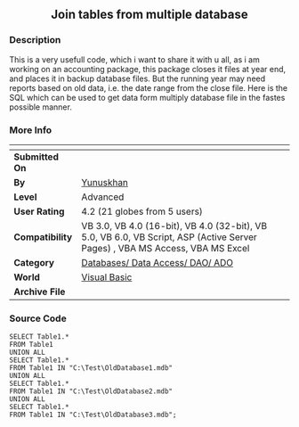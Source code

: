 ﻿<div align="center">

## Join tables from multiple database


</div>

### Description

This is a very usefull code, which i want to share it with u all, as i am working on an accounting package, this package closes it files at year end, and places it in backup database files. But the running year may need reports based on old data, i.e. the date range from the close file. Here is the SQL which can be used to get data form multiply database file in the fastes possible manner.
 
### More Info
 


<span>             |<span>
---                |---
**Submitted On**   |
**By**             |[Yunuskhan](https://github.com/Planet-Source-Code/PSCIndex/blob/master/ByAuthor/yunuskhan.md)
**Level**          |Advanced
**User Rating**    |4.2 (21 globes from 5 users)
**Compatibility**  |VB 3\.0, VB 4\.0 \(16\-bit\), VB 4\.0 \(32\-bit\), VB 5\.0, VB 6\.0, VB Script, ASP \(Active Server Pages\) , VBA MS Access, VBA MS Excel
**Category**       |[Databases/ Data Access/ DAO/ ADO](https://github.com/Planet-Source-Code/PSCIndex/blob/master/ByCategory/databases-data-access-dao-ado__1-6.md)
**World**          |[Visual Basic](https://github.com/Planet-Source-Code/PSCIndex/blob/master/ByWorld/visual-basic.md)
**Archive File**   |[](https://github.com/Planet-Source-Code/yunuskhan-join-tables-from-multiple-database__1-54277/archive/master.zip)





### Source Code

```
SELECT Table1.*
FROM Table1
UNION ALL
SELECT Table1.*
FROM Table1 IN "C:\Test\OldDatabase1.mdb"
UNION ALL
SELECT Table1.*
FROM Table1 IN "C:\Test\OldDatabase2.mdb"
UNION ALL
SELECT Table1.*
FROM Table1 IN "C:\Test\OldDatabase3.mdb";
```

